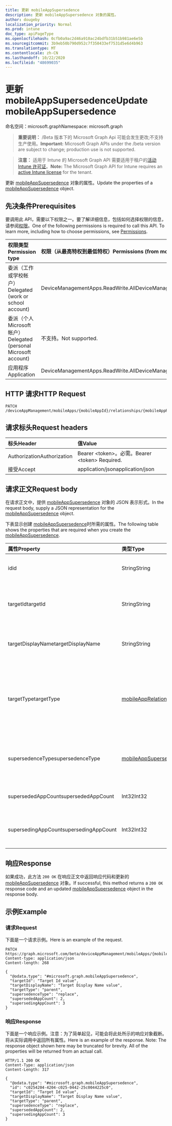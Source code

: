 ```yaml
---
title: 更新 mobileAppSupersedence
description: 更新 mobileAppSupersedence 对象的属性。
author: dougeby
localization_priority: Normal
ms.prod: intune
doc_type: apiPageType
ms.openlocfilehash: 0cfb0a9ac2d46a910ac24bdfb31b51b981ae6e5b
ms.sourcegitcommit: 3b9eb50b790d952c7f350433ef7531d5e6d4b963
ms.translationtype: MT
ms.contentlocale: zh-CN
ms.lasthandoff: 10/22/2020
ms.locfileid: "48699035"
---
```

# <a name="update-mobileappsupersedence"></a><span data-ttu-id="ba95f-103">更新 mobileAppSupersedence</span><span class="sxs-lookup"><span data-stu-id="ba95f-103">Update mobileAppSupersedence</span></span>

<span data-ttu-id="ba95f-104">命名空间：microsoft.graph</span><span class="sxs-lookup"><span data-stu-id="ba95f-104">Namespace: microsoft.graph</span></span>

> <span data-ttu-id="ba95f-105">**重要说明：** /Beta 版本下的 Microsoft Graph Api 可能会发生更改;不支持生产使用。</span><span class="sxs-lookup"><span data-stu-id="ba95f-105">**Important:** Microsoft Graph APIs under the /beta version are subject to change; production use is not supported.</span></span>

> <span data-ttu-id="ba95f-106">**注意：** 适用于 Intune 的 Microsoft Graph API 需要适用于租户的[活动 Intune 许可证](https://go.microsoft.com/fwlink/?linkid=839381)。</span><span class="sxs-lookup"><span data-stu-id="ba95f-106">**Note:** The Microsoft Graph API for Intune requires an [active Intune license](https://go.microsoft.com/fwlink/?linkid=839381) for the tenant.</span></span>

<span data-ttu-id="ba95f-107">更新 [mobileAppSupersedence](../resources/intune-apps-mobileappsupersedence.md) 对象的属性。</span><span class="sxs-lookup"><span data-stu-id="ba95f-107">Update the properties of a [mobileAppSupersedence](../resources/intune-apps-mobileappsupersedence.md) object.</span></span>

## <a name="prerequisites"></a><span data-ttu-id="ba95f-108">先决条件</span><span class="sxs-lookup"><span data-stu-id="ba95f-108">Prerequisites</span></span>
<span data-ttu-id="ba95f-p101">要调用此 API，需要以下权限之一。要了解详细信息，包括如何选择权限的信息，请参阅[权限](/graph/permissions-reference)。</span><span class="sxs-lookup"><span data-stu-id="ba95f-p101">One of the following permissions is required to call this API. To learn more, including how to choose permissions, see [Permissions](/graph/permissions-reference).</span></span>

|<span data-ttu-id="ba95f-111">权限类型</span><span class="sxs-lookup"><span data-stu-id="ba95f-111">Permission type</span></span>|<span data-ttu-id="ba95f-112">权限（从最高特权到最低特权）</span><span class="sxs-lookup"><span data-stu-id="ba95f-112">Permissions (from most to least privileged)</span></span>|
|:---|:---|
|<span data-ttu-id="ba95f-113">委派（工作或学校帐户）</span><span class="sxs-lookup"><span data-stu-id="ba95f-113">Delegated (work or school account)</span></span>|<span data-ttu-id="ba95f-114">DeviceManagementApps.ReadWrite.All</span><span class="sxs-lookup"><span data-stu-id="ba95f-114">DeviceManagementApps.ReadWrite.All</span></span>|
|<span data-ttu-id="ba95f-115">委派（个人 Microsoft 帐户）</span><span class="sxs-lookup"><span data-stu-id="ba95f-115">Delegated (personal Microsoft account)</span></span>|<span data-ttu-id="ba95f-116">不支持。</span><span class="sxs-lookup"><span data-stu-id="ba95f-116">Not supported.</span></span>|
|<span data-ttu-id="ba95f-117">应用程序</span><span class="sxs-lookup"><span data-stu-id="ba95f-117">Application</span></span>|<span data-ttu-id="ba95f-118">DeviceManagementApps.ReadWrite.All</span><span class="sxs-lookup"><span data-stu-id="ba95f-118">DeviceManagementApps.ReadWrite.All</span></span>|

## <a name="http-request"></a><span data-ttu-id="ba95f-119">HTTP 请求</span><span class="sxs-lookup"><span data-stu-id="ba95f-119">HTTP Request</span></span>
<!-- {
  "blockType": "ignored"
}
-->
``` http
PATCH /deviceAppManagement/mobileApps/{mobileAppId}/relationships/{mobileAppRelationshipId}
```

## <a name="request-headers"></a><span data-ttu-id="ba95f-120">请求标头</span><span class="sxs-lookup"><span data-stu-id="ba95f-120">Request headers</span></span>
|<span data-ttu-id="ba95f-121">标头</span><span class="sxs-lookup"><span data-stu-id="ba95f-121">Header</span></span>|<span data-ttu-id="ba95f-122">值</span><span class="sxs-lookup"><span data-stu-id="ba95f-122">Value</span></span>|
|:---|:---|
|<span data-ttu-id="ba95f-123">Authorization</span><span class="sxs-lookup"><span data-stu-id="ba95f-123">Authorization</span></span>|<span data-ttu-id="ba95f-124">Bearer &lt;token&gt;。必需。</span><span class="sxs-lookup"><span data-stu-id="ba95f-124">Bearer &lt;token&gt; Required.</span></span>|
|<span data-ttu-id="ba95f-125">接受</span><span class="sxs-lookup"><span data-stu-id="ba95f-125">Accept</span></span>|<span data-ttu-id="ba95f-126">application/json</span><span class="sxs-lookup"><span data-stu-id="ba95f-126">application/json</span></span>|

## <a name="request-body"></a><span data-ttu-id="ba95f-127">请求正文</span><span class="sxs-lookup"><span data-stu-id="ba95f-127">Request body</span></span>
<span data-ttu-id="ba95f-128">在请求正文中，提供 [mobileAppSupersedence](../resources/intune-apps-mobileappsupersedence.md) 对象的 JSON 表示形式。</span><span class="sxs-lookup"><span data-stu-id="ba95f-128">In the request body, supply a JSON representation for the [mobileAppSupersedence](../resources/intune-apps-mobileappsupersedence.md) object.</span></span>

<span data-ttu-id="ba95f-129">下表显示创建 [mobileAppSupersedence](../resources/intune-apps-mobileappsupersedence.md)时所需的属性。</span><span class="sxs-lookup"><span data-stu-id="ba95f-129">The following table shows the properties that are required when you create the [mobileAppSupersedence](../resources/intune-apps-mobileappsupersedence.md).</span></span>

|<span data-ttu-id="ba95f-130">属性</span><span class="sxs-lookup"><span data-stu-id="ba95f-130">Property</span></span>|<span data-ttu-id="ba95f-131">类型</span><span class="sxs-lookup"><span data-stu-id="ba95f-131">Type</span></span>|<span data-ttu-id="ba95f-132">说明</span><span class="sxs-lookup"><span data-stu-id="ba95f-132">Description</span></span>|
|:---|:---|:---|
|<span data-ttu-id="ba95f-133">id</span><span class="sxs-lookup"><span data-stu-id="ba95f-133">id</span></span>|<span data-ttu-id="ba95f-134">String</span><span class="sxs-lookup"><span data-stu-id="ba95f-134">String</span></span>|<span data-ttu-id="ba95f-135">关系实体 id。继承自 [mobileAppRelationship](../resources/intune-apps-mobileapprelationship.md)</span><span class="sxs-lookup"><span data-stu-id="ba95f-135">The relationship entity id. Inherited from [mobileAppRelationship](../resources/intune-apps-mobileapprelationship.md)</span></span>|
|<span data-ttu-id="ba95f-136">targetId</span><span class="sxs-lookup"><span data-stu-id="ba95f-136">targetId</span></span>|<span data-ttu-id="ba95f-137">String</span><span class="sxs-lookup"><span data-stu-id="ba95f-137">String</span></span>|<span data-ttu-id="ba95f-138">目标移动应用程序的应用程序 id。继承自 [mobileAppRelationship](../resources/intune-apps-mobileapprelationship.md)</span><span class="sxs-lookup"><span data-stu-id="ba95f-138">The target mobile app's app id. Inherited from [mobileAppRelationship](../resources/intune-apps-mobileapprelationship.md)</span></span>|
|<span data-ttu-id="ba95f-139">targetDisplayName</span><span class="sxs-lookup"><span data-stu-id="ba95f-139">targetDisplayName</span></span>|<span data-ttu-id="ba95f-140">String</span><span class="sxs-lookup"><span data-stu-id="ba95f-140">String</span></span>|<span data-ttu-id="ba95f-141">目标移动应用程序的显示名称。</span><span class="sxs-lookup"><span data-stu-id="ba95f-141">The target mobile app's display name.</span></span> <span data-ttu-id="ba95f-142">继承自 [mobileAppRelationship](../resources/intune-apps-mobileapprelationship.md)</span><span class="sxs-lookup"><span data-stu-id="ba95f-142">Inherited from [mobileAppRelationship](../resources/intune-apps-mobileapprelationship.md)</span></span>|
|<span data-ttu-id="ba95f-143">targetType</span><span class="sxs-lookup"><span data-stu-id="ba95f-143">targetType</span></span>|[<span data-ttu-id="ba95f-144">mobileAppRelationshipType</span><span class="sxs-lookup"><span data-stu-id="ba95f-144">mobileAppRelationshipType</span></span>](../resources/intune-apps-mobileapprelationshiptype.md)|<span data-ttu-id="ba95f-145">表示目标是父项还是子项的关系的类型。</span><span class="sxs-lookup"><span data-stu-id="ba95f-145">The type of relationship indicating whether the target is a parent or child.</span></span> <span data-ttu-id="ba95f-146">继承自 [mobileAppRelationship](../resources/intune-apps-mobileapprelationship.md)。</span><span class="sxs-lookup"><span data-stu-id="ba95f-146">Inherited from [mobileAppRelationship](../resources/intune-apps-mobileapprelationship.md).</span></span> <span data-ttu-id="ba95f-147">可取值为：`child`、`parent`。</span><span class="sxs-lookup"><span data-stu-id="ba95f-147">Possible values are: `child`, `parent`.</span></span>|
|<span data-ttu-id="ba95f-148">supersedenceType</span><span class="sxs-lookup"><span data-stu-id="ba95f-148">supersedenceType</span></span>|[<span data-ttu-id="ba95f-149">mobileAppSupersedenceType</span><span class="sxs-lookup"><span data-stu-id="ba95f-149">mobileAppSupersedenceType</span></span>](../resources/intune-apps-mobileappsupersedencetype.md)|<span data-ttu-id="ba95f-150">父应用和子应用之间的取代关系类型。</span><span class="sxs-lookup"><span data-stu-id="ba95f-150">The supersedence relationship type between the parent and child apps.</span></span> <span data-ttu-id="ba95f-151">可取值为：`update`、`replace`。</span><span class="sxs-lookup"><span data-stu-id="ba95f-151">Possible values are: `update`, `replace`.</span></span>|
|<span data-ttu-id="ba95f-152">supersededAppCount</span><span class="sxs-lookup"><span data-stu-id="ba95f-152">supersededAppCount</span></span>|<span data-ttu-id="ba95f-153">Int32</span><span class="sxs-lookup"><span data-stu-id="ba95f-153">Int32</span></span>|<span data-ttu-id="ba95f-154">由子应用直接或间接取代的应用程序总数。</span><span class="sxs-lookup"><span data-stu-id="ba95f-154">The total number of apps directly or indirectly superseded by the child app.</span></span>|
|<span data-ttu-id="ba95f-155">supersedingAppCount</span><span class="sxs-lookup"><span data-stu-id="ba95f-155">supersedingAppCount</span></span>|<span data-ttu-id="ba95f-156">Int32</span><span class="sxs-lookup"><span data-stu-id="ba95f-156">Int32</span></span>|<span data-ttu-id="ba95f-157">直接或间接取代父应用程序的应用程序总数量。</span><span class="sxs-lookup"><span data-stu-id="ba95f-157">The total number of apps directly or indirectly superseding the parent app.</span></span>|



## <a name="response"></a><span data-ttu-id="ba95f-158">响应</span><span class="sxs-lookup"><span data-stu-id="ba95f-158">Response</span></span>
<span data-ttu-id="ba95f-159">如果成功，此方法 `200 OK` 在响应正文中返回响应代码和更新的 [mobileAppSupersedence](../resources/intune-apps-mobileappsupersedence.md) 对象。</span><span class="sxs-lookup"><span data-stu-id="ba95f-159">If successful, this method returns a `200 OK` response code and an updated [mobileAppSupersedence](../resources/intune-apps-mobileappsupersedence.md) object in the response body.</span></span>

## <a name="example"></a><span data-ttu-id="ba95f-160">示例</span><span class="sxs-lookup"><span data-stu-id="ba95f-160">Example</span></span>

### <a name="request"></a><span data-ttu-id="ba95f-161">请求</span><span class="sxs-lookup"><span data-stu-id="ba95f-161">Request</span></span>
<span data-ttu-id="ba95f-162">下面是一个请求示例。</span><span class="sxs-lookup"><span data-stu-id="ba95f-162">Here is an example of the request.</span></span>
``` http
PATCH https://graph.microsoft.com/beta/deviceAppManagement/mobileApps/{mobileAppId}/relationships/{mobileAppRelationshipId}
Content-type: application/json
Content-length: 268

{
  "@odata.type": "#microsoft.graph.mobileAppSupersedence",
  "targetId": "Target Id value",
  "targetDisplayName": "Target Display Name value",
  "targetType": "parent",
  "supersedenceType": "replace",
  "supersededAppCount": 2,
  "supersedingAppCount": 3
}
```

### <a name="response"></a><span data-ttu-id="ba95f-163">响应</span><span class="sxs-lookup"><span data-stu-id="ba95f-163">Response</span></span>
<span data-ttu-id="ba95f-p105">下面是一个响应示例。注意：为了简单起见，可能会将此处所示的响应对象截断。将从实际调用中返回所有属性。</span><span class="sxs-lookup"><span data-stu-id="ba95f-p105">Here is an example of the response. Note: The response object shown here may be truncated for brevity. All of the properties will be returned from an actual call.</span></span>
``` http
HTTP/1.1 200 OK
Content-Type: application/json
Content-Length: 317

{
  "@odata.type": "#microsoft.graph.mobileAppSupersedence",
  "id": "c0254204-4204-c025-0442-25c0044225c0",
  "targetId": "Target Id value",
  "targetDisplayName": "Target Display Name value",
  "targetType": "parent",
  "supersedenceType": "replace",
  "supersededAppCount": 2,
  "supersedingAppCount": 3
}
```





